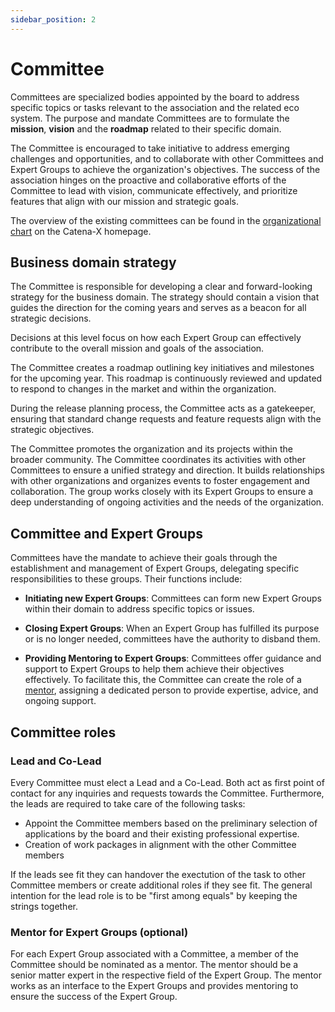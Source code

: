 ```yaml
---
sidebar_position: 2
---
```


# Committee

Committees are specialized bodies appointed by the board to address specific topics or tasks relevant to the association and the related eco system. The purpose and mandate Committees are to formulate the **mission**, **vision** and the **roadmap** related to their specific domain.

The Committee  is encouraged to take initiative to address emerging challenges and opportunities, and to collaborate with other Committees and Expert Groups to achieve the organization's objectives. The success of the association hinges on the proactive and collaborative efforts of the Committee to lead with vision, communicate effectively, and prioritize features that align with our mission and strategic goals.

The overview of the existing committees can be found in the [organizational chart](https://catena-x.net/fileadmin/user_upload/06_Ueber_uns/Ueber_uns_der_Verein/Catena-X_Organization_Chart.pdf) on the Catena-X homepage.

## Business domain strategy

The Committee is responsible for developing a clear and forward-looking strategy for the business domain. The strategy should contain a vision that guides the direction for the coming years and serves as a beacon for all strategic decisions.

Decisions at this level focus on how each Expert Group can effectively contribute to the overall mission and goals of the association.

The Committee creates a roadmap outlining key initiatives and milestones for the upcoming year. This roadmap is continuously reviewed and updated to respond to changes in the market and within the organization.

During the release planning process, the Committee acts as a gatekeeper, ensuring that standard change requests and feature requests align with the strategic objectives.

The Committee promotes the organization and its projects within the broader community. The Committee coordinates its activities with other Committees to ensure a unified strategy and direction. It builds relationships with other organizations and organizes events to foster engagement and collaboration. The group works closely with its Expert Groups to ensure a deep understanding of ongoing activities and the needs of the organization.

## Committee and Expert Groups

Committees have the mandate to achieve their goals through the establishment and management of Expert Groups, delegating specific responsibilities to these groups. Their functions include:

- **Initiating new Expert Groups**: Committees can form new Expert Groups within their domain to address specific topics or issues.

- **Closing Expert Groups**: When an Expert Group has fulfilled its purpose or is no longer needed, committees have the authority to disband them.

- **Providing Mentoring to Expert Groups**: Committees offer guidance and support to Expert Groups to help them achieve their objectives effectively. To facilitate this, the Committee can create the role of a [mentor](#mentor-for-expert-groups-optional), assigning a dedicated person to provide expertise, advice, and ongoing support.

## Committee roles

### Lead and Co-Lead

Every Committee must elect a Lead and a Co-Lead. Both act as first point of contact for any inquiries and requests towards the Committee. Furthermore, the leads are required to take care of the following tasks:

- Appoint the Committee members based on the preliminary selection of applications by the board and their existing professional expertise.
- Creation of work packages in alignment with the other Committee members

If the leads see fit they can handover the exectution of the task to other Committee members or create additional roles if they see fit. The general intention for the lead role is to be "first among equals" by keeping the strings together.

### Mentor for Expert Groups (optional)

For each Expert Group associated with a Committee, a member of the Committee should be nominated as a mentor. The mentor should be a senior matter expert in the respective field of the Expert Group. The mentor works as an interface to the Expert Groups and provides mentoring to ensure the success of the Expert Group.
